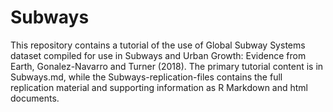 # Subways
  
 This repository contains a tutorial of the use of Global Subway Systems dataset compiled for use in Subways and Urban Growth: Evidence from Earth, Gonalez-Navarro and Turner (2018). The primary tutorial content is in Subways.md, while the Subways-replication-files contains the full replication material and supporting information as R Markdown and html documents. 
